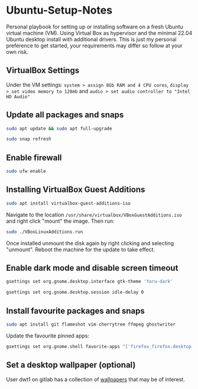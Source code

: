 # Ubuntu-Setup-Notes
Personal playbook for setting up or installing software on a fresh Ubuntu virtual machine (VM). Using Virtual Box as hypervisor and the minimal 22.04 Ubuntu desktop install with additional drivers. This is just my personal preference to get started, your requirements may differ so follow at your own risk.

## VirtualBox Settings

Under the VM settings: `system > assign 8Gb RAM and 4 CPU cores`, `display > set video memory to 128mb` and `audio > set audio controller to "Intel HD Audio"`

## Update all packages and snaps

```bash
sudo apt update && sudo apt full-upgrade
```
```bash
sudo snap refresh
```

## Enable firewall

```bash
sudo ufw enable
```

## Installing VirtualBox Guest Additions

```bash
sudo apt install virtualbox-guest-additions-iso
```
Navigate to the location `/usr/share/virtualbox/VBoxGuestAdditions.iso` and right click "mount" the image. Then run:

```bash
sudo ./VBoxLinuxAdditions.run
```
Once installed unmount the disk again by right clicking and selecting "unmount". Reboot the machine for the update to take effect.

## Enable dark mode and disable screen timeout 

```bash
gsettings set org.gnome.desktop.interface gtk-theme 'Yaru-dark'
```
```bash
gsettings set org.gnome.desktop.session idle-delay 0
```

## Install favourite packages and snaps

```bash
sudo apt install git flameshot vim cherrytree ffmpeg ghostwriter
```
Update the favourite pinned apps:
```bash
gsettings set org.gnome.shell favorite-apps "['firefox_firefox.desktop', 'org.gnome.Nautilus.desktop', 'cherrytree.desktop', 'org.flameshot.Flameshot.desktop']"
```

## Set a desktop wallpaper (optional)

User dwt1 on gitlab has a collection of [wallpapers](https://gitlab.com/dwt1/wallpapers) that may be of interest.
